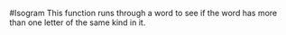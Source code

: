 #Isogram 
This function runs through a word to see if the word has more than one letter of the same kind in it. 
